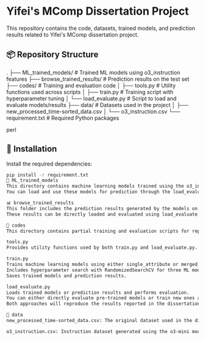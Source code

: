 # Yifei's MComp Dissertation Project

This repository contains the code, datasets, trained models, and prediction results related to Yifei's MComp dissertation project.

## 📦 Repository Structure

. ├── ML_trained_models/ # Trained ML models using o3_instruction features ├── browse_trained_results/ # Prediction results on the test set ├── codes/ # Training and evaluation code │ ├── tools.py # Utility functions used across scripts │ ├── train.py # Training script with hyperparameter tuning │ └── load_evaluate.py # Script to load and evaluate models/results ├── data/ # Datasets used in the project │ ├── new_processed_time-sorted_data.csv │ └── o3_instruction.csv └── requirement.txt # Required Python packages

perl

## 🔧 Installation

Install the required dependencies:

```bash
pip install -r requirement.txt
🧠 ML_trained_models
This directory contains machine learning models trained using the o3_instruction dataset as input features.
You can load and use these models for prediction through the load_evaluate.py script in the codes/ directory.

📊 browse_trained_results
This folder includes the prediction results generated by the models on the test set.
These results can be directly loaded and evaluated using load_evaluate.py.

🧪 codes
This directory contains partial training and evaluation scripts for reproducing experimental results in the dissertation.

tools.py
Provides utility functions used by both train.py and load_evaluate.py.

train.py
Trains machine learning models using either single_attribute or merged_attribute depending on the value of the single_or_merge variable.
Includes hyperparameter search with RandomizedSearchCV for three ML models, and uses random seed = 42 to ensure reproducibility.
Saves trained models and prediction results.

load_evaluate.py
Loads trained models or prediction results and performs evaluation.
You can either directly evaluate pre-trained models or train new ones and then evaluate.
Both approaches will reproduce the results reported in the dissertation.

📂 data
new_processed_time-sorted_data.csv: The original dataset used in the dissertation.

o3_instruction.csv: Instruction dataset generated using the o3-mini model.
